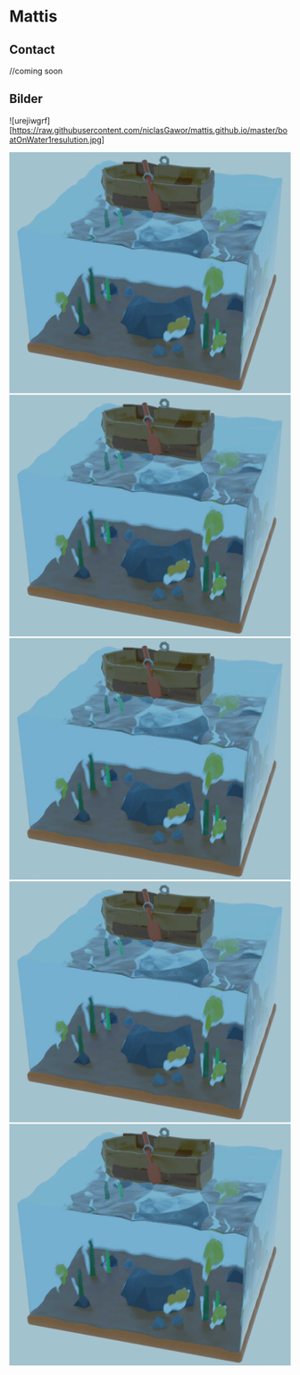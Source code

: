 # Mattis

## Contact

//coming soon

## Bilder

![urejiwgrf][https://raw.githubusercontent.com/niclasGawor/mattis.github.io/master/boatOnWater1resulution.jpg]

![Error](https://raw.githubusercontent.com/niclasGawor/mattis.github.io/master/boatOnWater1resulution.jpg) ![Error](https://raw.githubusercontent.com/niclasGawor/mattis.github.io/master/boatOnWater1resulution.jpg) ![Error](https://raw.githubusercontent.com/niclasGawor/mattis.github.io/master/boatOnWater1resulution.jpg) ![Error](https://raw.githubusercontent.com/niclasGawor/mattis.github.io/master/boatOnWater1resulution.jpg) ![Error](https://raw.githubusercontent.com/niclasGawor/mattis.github.io/master/boatOnWater1resulution.jpg)
